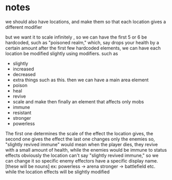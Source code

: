 # notes

we should also have locations, and make them so that each location gives a different modifier

but we want it to scale infinitely , so we can have the first 5 or 6 be hardcoded, 
such as "poisoned realm," which, say drops your health by a certain amount
after the first few hardcoded elements, we can have each location be modified slightly using modifiers.
such as
- slightly
- increased
- decreased
- extra
things such as this.
then we can have a main area element
- poison
- heal
- revive
- scale
and make then finally an element that affects only mobs
- immune
- resistant
- stronger
- powerless

The first one determines the scale of the effect the location gives, 
the second one gives the effect
the last one changes only the enemies
so, "slightly revived immune" would mean when the player dies, they revive
with a small amount of health, while the enemies would be immune to status effects
obviously the location can't say "slightly revived immune," so we can change it so specific
enemy effectors have a specific display name. [these will be nouns]
ex: powerless -> arena
    stronger  -> battlefield 
etc. 
while the location effects will be slightly modified 
